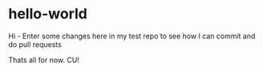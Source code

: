 # hello-world

Hi - Enter some changes here in my test repo to see how I can commit and do pull requests

Thats all for now.  CU!
